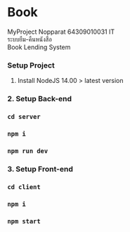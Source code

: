 # Book
MyProject Nopparat 64309010031 IT \
ระบบยืม-คืนหนังสือ \
Book Lending System
### Setup Project
1.  Install NodeJS 14.00 > latest version
### 2. Setup Back-end

### `cd server`

### `npm i`

### `npm run dev`

### 3. Setup Front-end

### `cd client`

### `npm i`

### `npm start`
